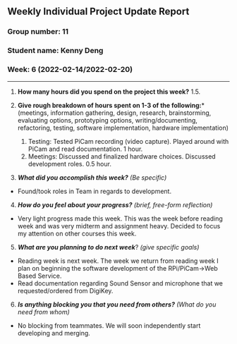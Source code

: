 ## Weekly Individual Project Update Report
### Group number: 11
### Student name: Kenny Deng
### Week: 6 (2022-02-14/2022-02-20)
___
1. **How many hours did you spend on the project this week?** 1.5.

2. **Give rough breakdown of hours spent on 1-3 of the following:***
   (meetings, information gathering, design, research, brainstorming, evaluating options, prototyping options, writing/documenting, refactoring, testing, software implementation, hardware implementation)
   1. Testing: Tested PiCam recording (video capture). Played around with PiCam and read documentation. 1 hour.
   2. Meetings: Discussed and finalized hardware choices. Discussed development roles. 0.5 hour.   
3. ***What did you accomplish this week?*** _(Be specific)_
  - Found/took roles in Team in regards to development.
4. ***How do you feel about your progress?*** _(brief, free-form reflection)_
  - Very light progress made this week. This was the week before reading week and was very midterm and assignment heavy. Decided to focus my attention on other courses this week.
5. ***What are you planning to do next week***? _(give specific goals)_
  - Reading week is next week. The week we return from reading week I plan on beginning the software development of the RPi/PiCam->Web Based Service.
  - Read documentation regarding Sound Sensor and microphone that we requested/ordered from DigiKey.
6. ***Is anything blocking you that you need from others?*** _(What do you need from whom)_
  - No blocking from teammates. We will soon independently start developing and merging.
